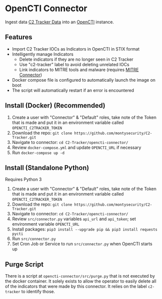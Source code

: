 # OpenCTI Connector

Ingest data [C2 Tracker Data](https://github.com/montysecurity/C2-Tracker/tree/main/data) into an [OpenCTI](https://github.com/OpenCTI-Platform/opencti) instance.

## Features

- Import C2 Tracker IOCs as Indicators in OpenCTI in STIX format
- Intelligently manage Indicators
    - Delete indicators if they are no longer seen in C2 Tracker
    - Use "c2-tracker" label to avoid deleting unrelated IOCs
    - Link indicators to MITRE tools and malware (requires [MITRE Connector](https://github.com/OpenCTI-Platform/connectors/tree/master/external-import/mitre))
- Docker compose file is configured to automatically launch the image on boot
- The script will automatically restart if an error is encountered

## Install (Docker) (Recommended)

1. Create a user with "Connector" & "Default" roles, take note of the Token that is made and put it in an environment variable called `OPENCTI_C2TRACKER_TOKEN`
2. Download the repo: `git clone https://github.com/montysecurity/C2-Tracker.git`
3. Navigate to connector: `cd C2-Tracker/opencti-connector/`
4. Review `docker-compose.yml` and update `OPENCTI_URL` if necessary
5. Run `docker-compose up -d`

## Install (Standalone Python)

Requires Python 3

1. Create a user with "Connector" & "Default" roles, take note of the Token that is made and put it in an environment variable called `OPENCTI_C2TRACKER_TOKEN`
2. Download the repo: `git clone https://github.com/montysecurity/C2-Tracker.git`
3. Navigate to connector: `cd C2-Tracker/opencti-connector/`
4. Review `src/connector.py` variables `api_url` and `api_token`; set environment variable `OPENCTI_URL`
5. Install packages: `pip3 install --upgrade pip && pip3 install requests pycti`
6. Run `src/connector.py`
7. Set Cron Job or Service to run `src/connector.py` when OpenCTI starts up

## Purge Script

There is a script at `opencti-connector/src/purge.py` that is not executed by the docker container. It solely exists to allow the operator to easily delete all of the indicators that were made by this connector. It relies on the label `c2-tracker` to identify those.